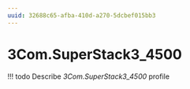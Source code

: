 ```yaml
---
uuid: 32688c65-afba-410d-a270-5dcbef015bb3
---
```



# 3Com.SuperStack3_4500


<!-- prettier-ignore -->
!!! todo
    Describe *3Com.SuperStack3_4500* profile

